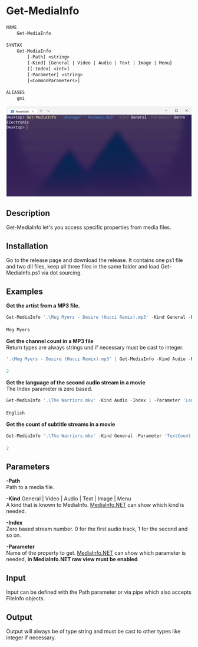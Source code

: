 # Get-MediaInfo

```
NAME
    Get-MediaInfo

SYNTAX
    Get-MediaInfo
        [-Path] <string>
        [-Kind] {General | Video | Audio | Text | Image | Menu}
        [[-Index] <int>]
        [-Parameter] <string>
        [<CommonParameters>]

ALIASES
    gmi
```

![](Terminal.png)

## Description

Get-MediaInfo let's you access specific properties from media files.

## Installation

Go to the release page and download the release. It contains one ps1 file and two dll files, keep all three files in the same folder and load Get-MediaInfo.ps1 via dot sourcing.

## Examples

**Get the artist from a MP3 file.**

```PowerShell
Get-MediaInfo '.\Meg Myers - Desire (Hucci Remix).mp3' -Kind General -Parameter Performer

Meg Myers
```

**Get the channel count in a MP3 file**  
Return types are always strings und if necessary must be cast to integer.
```PowerShell
'.\Meg Myers - Desire (Hucci Remix).mp3' | Get-MediaInfo -Kind Audio -Parameter 'Channel(s)'

2
```

**Get the language of the second audio stream in a movie**  
The Index parameter is zero based.
```PowerShell
Get-MediaInfo '.\The Warriors.mkv' -Kind Audio -Index 1 -Parameter 'Language/String'

English
```

**Get the count of subtitle streams in a movie**  
```PowerShell
Get-MediaInfo '.\The Warriors.mkv' -Kind General -Parameter 'TextCount'

2
```

## Parameters

**-Path**  
Path to a media file.

**-Kind** General | Video | Audio | Text | Image | Menu  
A kind that is known to MediaInfo. [MediaInfo.NET](https://github.com/stax76/MediaInfo.NET) can show which kind is needed.

**-Index**  
Zero based stream number. 0 for the first audio track, 1 for the second and so on.

**-Parameter**  
Name of the property to get. [MediaInfo.NET](https://github.com/stax76/MediaInfo.NET) can show which parameter is needed, **in MediaInfo.NET raw view must be enabled**.

## Input

Input can be defined with the Path parameter or via pipe which also accepts FileInfo objects.

## Output

Output will always be of type string and must be cast to other types like integer if necessary.

